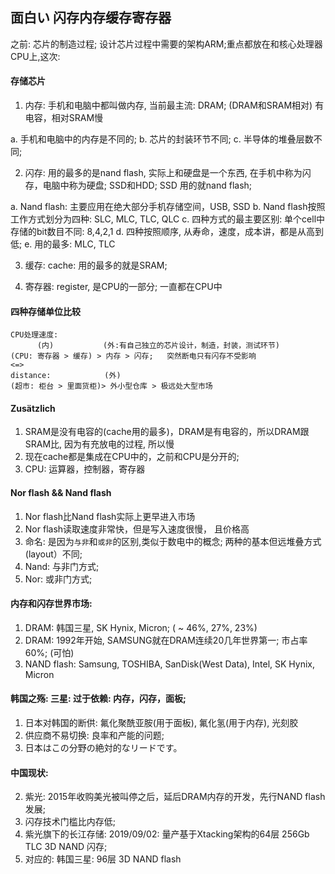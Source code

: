 ## 面白い 闪存内存缓存寄存器

之前: 芯片的制造过程; 设计芯片过程中需要的架构ARM;重点都放在和核心处理器CPU上,这次: 

#### 存储芯片

1. 内存: 手机和电脑中都叫做内存, 当前最主流: DRAM; (DRAM和SRAM相对) 有电容，相对SRAM慢

  a. 手机和电脑中的内存是不同的;
  b. 芯片的封装环节不同;
  c. 半导体的堆叠层数不同;
  
2. 闪存: 用的最多的是nand flash, 实际上和硬盘是一个东西, 在手机中称为闪存，电脑中称为硬盘; SSD和HDD; SSD
用的就nand flash;

  a. Nand flash: 主要应用在绝大部分手机存储空间，USB, SSD
  b. Nand flash按照工作方式划分为四种: SLC, MLC, TLC, QLC
  c. 四种方式的最主要区别: 单个cell中存储的bit数目不同: 8,4,2,1
  d. 四种按照顺序, 从寿命，速度，成本讲，都是从高到低;
  e. 用的最多: MLC, TLC
  

3. 缓存: cache: 用的最多的就是SRAM;

4. 寄存器: register, 是CPU的一部分; 一直都在CPU中

#### 四种存储单位比较
```
CPU处理速度: 
      (内)           (外:有自己独立的芯片设计，制造，封装，测试环节)
(CPU: 寄存器 > 缓存) > 内存 > 闪存;   突然断电只有闪存不受影响
<=>
distance:            (外)
(超市: 柜台 > 里面货柜)> 外小型仓库 > 极远处大型市场
```

#### Zusätzlich
1. SRAM是没有电容的(cache用的最多)，DRAM是有电容的，所以DRAM跟SRAM比, 因为有充放电的过程, 所以慢
2. 现在cache都是集成在CPU中的，之前和CPU是分开的;
3. CPU: 运算器，控制器，寄存器

#### Nor flash && Nand flash
1. Nor flash比Nand flash实际上更早进入市场
2. Nor flash读取速度非常快，但是写入速度很慢， 且价格高
3. 命名: 是因为```与非```和```或非```的区别,类似于数电中的概念; 两种的基本但远堆叠方式(layout）不同;
4. Nand: 与非门方式;
5. Nor: 或非门方式;

#### 内存和闪存世界市场:
1. DRAM: 韩国三星, SK Hynix, Micron; ( ~ 46%, 27%, 23%)
2. DRAM: 1992年开始, SAMSUNG就在DRAM连续20几年世界第一; 市占率60%; (可怕)
3. NAND flash: Samsung, TOSHIBA, SanDisk(West Data), Intel, SK Hynix, Micron


#### 韩国之殇: 三星: 过于依赖: 内存，闪存，面板;
1. 日本对韩国的断供: 氟化聚酰亚胺(用于面板), 氟化氢(用于内存), 光刻胶
2. 供应商不易切换: 良率和产能的问题;
3. 日本はこの分野の絶対的なリードです。

#### 中国现状: 
2. 紫光: 2015年收购美光被叫停之后，延后DRAM内存的开发，先行NAND flash发展;
3. 闪存技术门槛比内存低;
4. 紫光旗下的长江存储: 2019/09/02: 量产基于Xtacking架构的64层 256Gb TLC 3D NAND 闪存;
5. 对应的: 韩国三星: 96层 3D NAND flash


